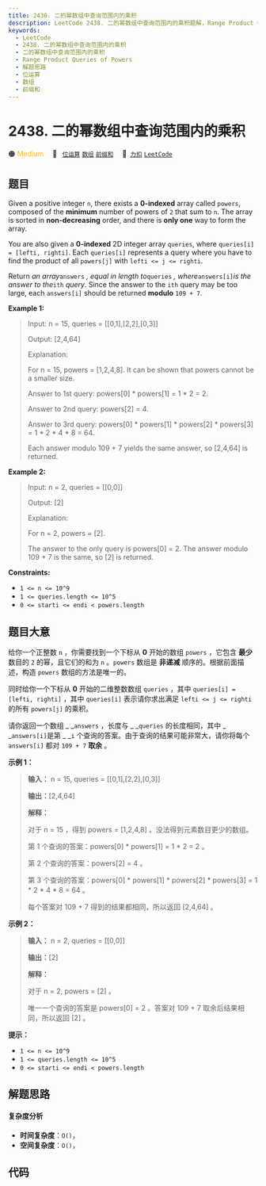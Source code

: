 ```yaml
---
title: 2438. 二的幂数组中查询范围内的乘积
description: LeetCode 2438. 二的幂数组中查询范围内的乘积题解，Range Product Queries of Powers，包含解题思路、复杂度分析以及完整的 JavaScript 代码实现。
keywords:
  - LeetCode
  - 2438. 二的幂数组中查询范围内的乘积
  - 二的幂数组中查询范围内的乘积
  - Range Product Queries of Powers
  - 解题思路
  - 位运算
  - 数组
  - 前缀和
---
```


# 2438. 二的幂数组中查询范围内的乘积

🟠 <font color=#ffb800>Medium</font>&emsp; 🔖&ensp; [`位运算`](/tag/bit-manipulation.md) [`数组`](/tag/array.md) [`前缀和`](/tag/prefix-sum.md)&emsp; 🔗&ensp;[`力扣`](https://leetcode.cn/problems/range-product-queries-of-powers) [`LeetCode`](https://leetcode.com/problems/range-product-queries-of-powers)

## 题目

Given a positive integer `n`, there exists a **0-indexed** array called
`powers`, composed of the **minimum** number of powers of `2` that sum to `n`.
The array is sorted in **non-decreasing** order, and there is **only one** way
to form the array.

You are also given a **0-indexed** 2D integer array `queries`, where
`queries[i] = [lefti, righti]`. Each `queries[i]` represents a query where you
have to find the product of all `powers[j]` with `lefti <= j <= righti`.

Return _an array_`answers` _, equal in length to_`queries` _,
where_`answers[i]`_is the answer to the_`ith` _query_. Since the answer to the
`ith` query may be too large, each `answers[i]` should be returned **modulo**
`109 + 7`.



**Example 1:**

> Input: n = 15, queries = [[0,1],[2,2],[0,3]]
> 
> Output: [2,4,64]
> 
> Explanation:
> 
> For n = 15, powers = [1,2,4,8]. It can be shown that powers cannot be a smaller size.
> 
> Answer to 1st query: powers[0] * powers[1] = 1 * 2 = 2.
> 
> Answer to 2nd query: powers[2] = 4.
> 
> Answer to 3rd query: powers[0] * powers[1] * powers[2] * powers[3] = 1 * 2 * 4 * 8 = 64.
> 
> Each answer modulo 109 + 7 yields the same answer, so [2,4,64] is returned.

**Example 2:**

> Input: n = 2, queries = [[0,0]]
> 
> Output: [2]
> 
> Explanation:
> 
> For n = 2, powers = [2].
> 
> The answer to the only query is powers[0] = 2. The answer modulo 109 + 7 is the same, so [2] is returned.

**Constraints:**

  * `1 <= n <= 10^9`
  * `1 <= queries.length <= 10^5`
  * `0 <= starti <= endi < powers.length`


## 题目大意

给你一个正整数 `n` ，你需要找到一个下标从 **0**  开始的数组 `powers` ，它包含 **最少**  数目的 `2` 的幂，且它们的和为
`n` 。`powers` 数组是 **非递减**  顺序的。根据前面描述，构造 `powers` 数组的方法是唯一的。

同时给你一个下标从 **0**  开始的二维整数数组 `queries` ，其中 `queries[i] = [lefti, righti]` ，其中
`queries[i]` 表示请你求出满足 `lefti <= j <= righti` 的所有 `powers[j]` 的乘积。

请你返回一个数组 _ _`answers` ，长度与 _ _`queries` 的长度相同，其中 _ _`answers[i]`是第 _ _`i`
个查询的答案。由于查询的结果可能非常大，请你将每个 `answers[i]` 都对 `109 + 7` **取余**  。



**示例 1：**

> 
> 
> 
> 
> 
> **输入：** n = 15, queries = [[0,1],[2,2],[0,3]]
> 
> **输出：**[2,4,64]
> 
> **解释：**
> 
> 对于 n = 15 ，得到 powers = [1,2,4,8] 。没法得到元素数目更少的数组。
> 
> 第 1 个查询的答案：powers[0] * powers[1] = 1 * 2 = 2 。
> 
> 第 2 个查询的答案：powers[2] = 4 。
> 
> 第 3 个查询的答案：powers[0] * powers[1] * powers[2] * powers[3] = 1 * 2 * 4 * 8 = 64 。
> 
> 每个答案对 109 + 7 得到的结果都相同，所以返回 [2,4,64] 。
> 
> 

**示例 2：**

> 
> 
> 
> 
> 
> **输入：** n = 2, queries = [[0,0]]
> 
> **输出：**[2]
> 
> **解释：**
> 
> 对于 n = 2, powers = [2] 。
> 
> 唯一一个查询的答案是 powers[0] = 2 。答案对 109 + 7 取余后结果相同，所以返回 [2] 。
> 
> 



**提示：**

  * `1 <= n <= 10^9`
  * `1 <= queries.length <= 10^5`
  * `0 <= starti <= endi < powers.length`


## 解题思路

#### 复杂度分析

- **时间复杂度**：`O()`，
- **空间复杂度**：`O()`，

## 代码

```javascript

```
